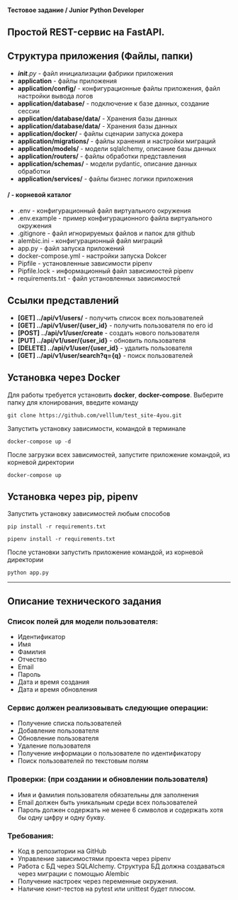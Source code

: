 #### Тестовое задание / Junior Python Developer

## Простой REST-сервис на FastAPI.


## Структура приложения (Файлы, папки)

- ___init__.py_ - файл инициализации фабрики приложения
- **application** - файлы приложения
- **application/config/** - конфигурационные файлы приложения, файл настройки вывода логов
- **application/database/** - подключение к базе данных, создание сессии
- **application/database/data/** - Хранения базы данных
- **application/database/data/** - Хранения базы данных
- **application/docker/** - файлы сценарии запуска докера
- **application/migrations/** - файлы хранения и настройки миграций
- **application/models/** - модели sqlalchemy, описание базы данных
- **application/routers/** - файлы обработки представления
- **application/schemas/** - модели pydantic, описание данных обработки
- **application/services/** - файлы бизнес логики приложения

#### / - корневой каталог
- .env - конфигурационный файл виртуального окружения
- .env.example - пример конфигурационного файла виртуального окружения
- .gitignore - файл игнорируемых файлов и папок для github
- alembic.ini - конфигурационный файл миграций
- app.py - файл запуска приложений
- docker-compose.yml - настройки запуска Dokcer
- Pipfile - установленные зависимости pipenv
- Pipfile.lock - информационный файл зависимостей pipenv
- requirements.txt - файл установленных зависимостей

## Ссылки представлений

- **[GET] ../api/v1/users/** - получить список всех пользователей
- **[GET] ../api/v1/user/{user_id}** - получить пользователя по его id
- **[POST] ../api/v1/user/create** - создать нового пользователя
- **[PUT] ../api/v1/user/{user_id}** - обновить пользователя
- **[DELETE] ../api/v1/user/{user_id}** - удалить пользователя
- **[GET] ../api/v1/user/search?q={q}** - поиск пользователей

## Установка через Docker

Для работы требуется установить **docker**, **docker-compose**.
Выберите папку для клонирования, введите команду 

`git clone https://github.com/velllum/test_site-4you.git`

Запустить установку зависимости, командой в терминале

`docker-compose up -d`

После загрузки всех зависимостей, запустите приложение командой, из корневой директории 

`docker-compose up`

## Установка через pip, pipenv

Запустить установку зависимостей любым способов

`pip install -r requirements.txt`

`pipenv install -r requirements.txt`

После установки запустить приложение командой, из корневой директории 

`python app.py`

------------------

## Описание технического задания

### Список полей для модели пользователя:
- Идентификатор
- Имя
- Фамилия
- Отчество
- Email
- Пароль
- Дата и время создания
- Дата и время обновления

### Сервис должен реализовывать следующие операции:
- Получение списка пользователей
- Добавление пользователя
- Обновление пользователя
- Удаление пользователя
- Получение информации о пользователе по идентификатору
- Поиск пользователей по текстовым полям

### Проверки: (при создании и обновлении пользователя)
- Имя и фамилия пользователя обязательны для заполнения
- Email должен быть уникальным среди всех пользователей
- Пароль должен содержать не менее 6 символов и содержать хотя бы одну цифру и
одну букву.

### Требования:
- Код в репозитории на GitHub
- Управление зависимостями проекта через pipenv
- Работа с БД через SQLAlchemy. Структура БД должна создаваться через миграции с
помощью Alembic
- Получение настроек через переменные окружения.
- Наличие юнит-тестов на pytest или unittest будет плюсом.
